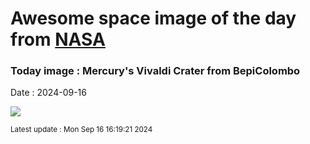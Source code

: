 
# Awesome space image of the day from [NASA](https://api.nasa.gov/)

### Today image : Mercury's Vivaldi Crater from BepiColombo
Date : 2024-09-16

![](https://apod.nasa.gov/apod/image/2409/MercuryCaloris_BepiColombo_960.jpg)

<small>Latest update : Mon Sep 16 16:19:21 2024</small>
        